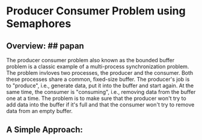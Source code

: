 # Producer Consumer Problem using Semaphores

## Overview: ## papan

The producer consumer problem also known as the bounded buffer problem is a classic example of a multi-process synchronization problem. The problem invloves two processes, the producer and the consumer. Both these processes share a common, fixed-size buffer. The producer's job is to "produce", i.e., generate data, put it into the buffer and start again. At the same time, the consumer is "consuming", i.e., removing data from the buffer one at a time. The problem is to make sure that the producer won't try to add data into the buffer if it's full and that the consumer won't try to remove data from an empty buffer.

## A Simple Approach:


